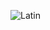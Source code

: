 ![Latin](https://fontmeme.com/permalink/201213/2efdac4c169788022c3ab35fe4be25e2.png)
<!-- ![Dino-Gif](https://storage.googleapis.com/gweb-uniblog-publish-prod/original_images/Dino_non-birthday_version.gif) -->

<!--
**petek222/petek222** is a ✨ _special_ ✨ repository because its `README.md` (this file) appears on your GitHub profile.

Here are some ideas to get you started:

- 🔭 I’m currently working on ...
- 🌱 I’m currently learning ...
- 👯 I’m looking to collaborate on ...
- 🤔 I’m looking for help with ...
- 💬 Ask me about ...
- 📫 How to reach me: ...
- 😄 Pronouns: ...
- ⚡ Fun fact: ...
-->
